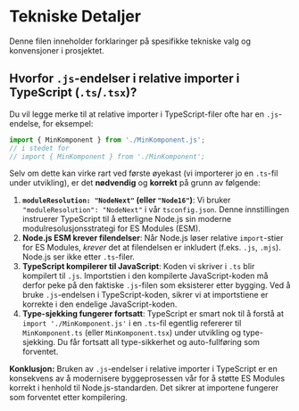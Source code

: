 # Tekniske Detaljer

Denne filen inneholder forklaringer på spesifikke tekniske valg og konvensjoner i prosjektet.

## Hvorfor `.js`-endelser i relative importer i TypeScript (`.ts`/`.tsx`)?

Du vil legge merke til at relative importer i TypeScript-filer ofte har en `.js`-endelse, for eksempel:

```typescript
import { MinKomponent } from './MinKomponent.js';
// i stedet for
// import { MinKomponent } from './MinKomponent';
```

Selv om dette kan virke rart ved første øyekast (vi importerer jo en `.ts`-fil under utvikling), er det **nødvendig** og **korrekt** på grunn av følgende:

1.  **`moduleResolution: "NodeNext"` (eller `"Node16"`)**: Vi bruker `"moduleResolution": "NodeNext"` i vår `tsconfig.json`. Denne innstillingen instruerer TypeScript til å etterligne Node.js sin moderne modulresolusjonsstrategi for ES Modules (ESM).
2.  **Node.js ESM krever filendelser**: Når Node.js løser relative `import`-stier for ES Modules, *krever* det at filendelsen er inkludert (f.eks. `.js`, `.mjs`). Node.js ser ikke etter `.ts`-filer.
3.  **TypeScript kompilerer til JavaScript**: Koden vi skriver i `.ts` blir kompilert til `.js`. Importstien i den kompilerte JavaScript-koden må derfor peke på den faktiske `.js`-filen som eksisterer etter bygging. Ved å bruke `.js`-endelsen i TypeScript-koden, sikrer vi at importstiene er korrekte i den endelige JavaScript-koden.
4.  **Type-sjekking fungerer fortsatt**: TypeScript er smart nok til å forstå at `import './MinKomponent.js'` i en `.ts`-fil egentlig refererer til `MinKomponent.ts` (eller `MinKomponent.tsx`) under utvikling og type-sjekking. Du får fortsatt all type-sikkerhet og auto-fullføring som forventet.

**Konklusjon:** Bruken av `.js`-endelser i relative importer i TypeScript er en konsekvens av å modernisere byggeprosessen vår for å støtte ES Modules korrekt i henhold til Node.js-standarden. Det sikrer at importene fungerer som forventet etter kompilering. 